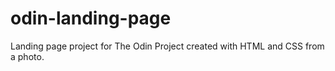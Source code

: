 # odin-landing-page

Landing page project for The Odin Project created with HTML and CSS from a photo.
